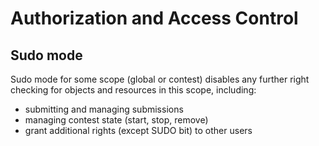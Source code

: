 # Authorization and Access Control
## Sudo mode
Sudo mode for some scope (global or contest) disables any further right checking for objects and resources
 in this scope, including:
 - submitting and managing submissions
 - managing contest state (start, stop, remove)
 - grant additional rights (except SUDO bit) to other users